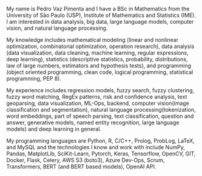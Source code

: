 My name is Pedro Vaz Pimenta and I have a BSc in Mathematics from the University of São Paulo (USP), Institute of Mathematics and Statistics (IME). I am interested in data analysis, big data, large language models, computer vision, and natural language processing. 

My knowledge includes mathematical modeling (linear and nonlinear optimization, combinatorial optimization, operation research), data analysis (data visualization, data cleaning, machine learning, regular expressions, deep learning), statistics (descriptive statistics, probability, distributions, law of large numbers, estimators and hypothesis tests), and programming (object oriented programming, clean code, logical programming, statistical programming, PEP 8).

My experience includes regression models, fuzzy search, fuzzy clustering, fuzzy word matching, RegEx patterns, risk and confidence analysis, text geoparsing, data visualization, ML-Ops, backend, computer vision(image classification and segmentation), natural language processing(tokenization, word embeddings, part of speech parsing, text classification, question and answer, generative models, named entity recognition, large language models) and deep learning in general. 

My programming languages are Python, R, C/C++, Prolog, ProbLog, LaTeX, and MySQL and the technologies I know and work with include NumPy, Pandas, MatplotLib, SciKit-Learn, Pytorch, Keras, Tensorflow, OpenCV, GIT, Docker, Flask, Celery, AWS S3 (boto3), Azure Dev-Ops, Scrum, Transformers, BERT (and BERT based models), OpenAI API.

<!---
pedrovazpimenta/pedrovazpimenta is a ✨ special ✨ repository because its `README.md` (this file) appears on your GitHub profile.
You can click the Preview link to take a look at your changes.
--->
